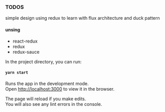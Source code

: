 ### TODOS 


simple design using redux to learn with flux architecture and duck pattern

#### unsing 

- react-redux
- redux
- redux-sauce


In the project directory, you can run:

#### `yarn start`

Runs the app in the development mode.<br />
Open [http://localhost:3000](http://localhost:3000) to view it in the browser.

The page will reload if you make edits.<br />
You will also see any lint errors in the console.

